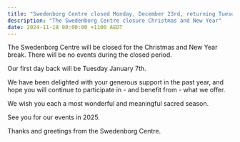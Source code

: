 ```yaml
---
title: "Swedenborg Centre closed Monday, December 23rd, returning Tuesday, January 7th"
description: "The Swedenborg Centre closure Christmas and New Year"
date: 2024-11-18 00:00:00 +1100 AEDT
---
```


The Swedenborg Centre will be closed for the Christmas and New Year break. There will be no events during the closed period.

Our first day back will be Tuesday January 7th.

We have been delighted with your generous support in the past year, and hope you will continue to participate in - and benefit from - what we offer.

We wish you each a most wonderful and meaningful sacred season.

See you for our events in 2025.

Thanks and greetings from the Swedenborg Centre.